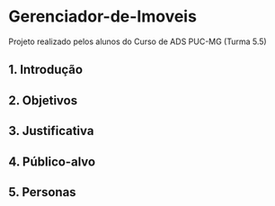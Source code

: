 # Gerenciador-de-Imoveis
Projeto realizado pelos alunos do Curso de ADS PUC-MG (Turma 5.5)
## 1. Introdução
## 2. Objetivos
## 3. Justificativa
## 4. Público-alvo
## 5. Personas
